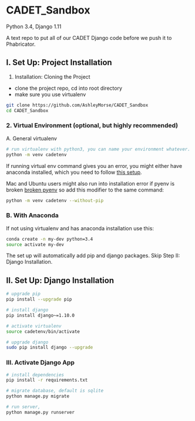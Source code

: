 # CADET_Sandbox
Python 3.4, Django 1.11

A text repo to put all of our CADET Django code before we push it to Phabricator. 

## I. Set Up: Project Installation 

1. Installation: Cloning the Project  
- clone the project repo, cd into root directory  
- make sure you use virtualenv    

```bash
git clone https://github.com/AshleyMorse/CADET_Sandbox  
cd CADET_Sandbox 
```

### 2. Virtual Environment (optional, but highly recommended)

A. General virtualenv 
```bash 
# run virtualenv with python3, you can name your environment whatever. This example, we call it *cadetenv*.  
python -m venv cadetenv   
```  
If running virtual env command gives you an error, you might either have anaconda installed, which you need to follow [this setup](https://uoa-eresearch.github.io/eresearch-cookbook/recipe/2014/11/20/conda/).  

Mac and Ubuntu users might also run into installation error if pyenv is broken [broken pyenv](https://stackoverflow.com/questions/26215790/venv-doesnt-create-activate-script-python3) so add this modifier to the same command:   
```bash
python -m venv cadetenv --without-pip 
```

### B. With Anaconda
If not using virtualenv and has anaconda installation use this:
```bash   
conda create -n my-dev python=3.4
source activate my-dev
```

The set up will automatically add pip and django packages.  Skip Step II: Django Installation.

## II. Set Up: Django Installation  

```bash
# upgrade pip
pip install --upgrade pip

# install django 
pip install django~=1.10.0 

# activate virtualenv  
source cadetenv/bin/activate  

# upgrade django
sudo pip install django --upgrade 
```

### III. Activate Django App

```bash
# install dependencies
pip install -r requirements.txt
```

```bash
# migrate database, default is sqlite
python manage.py migrate 

# run server,
python manage.py runserver  
```






